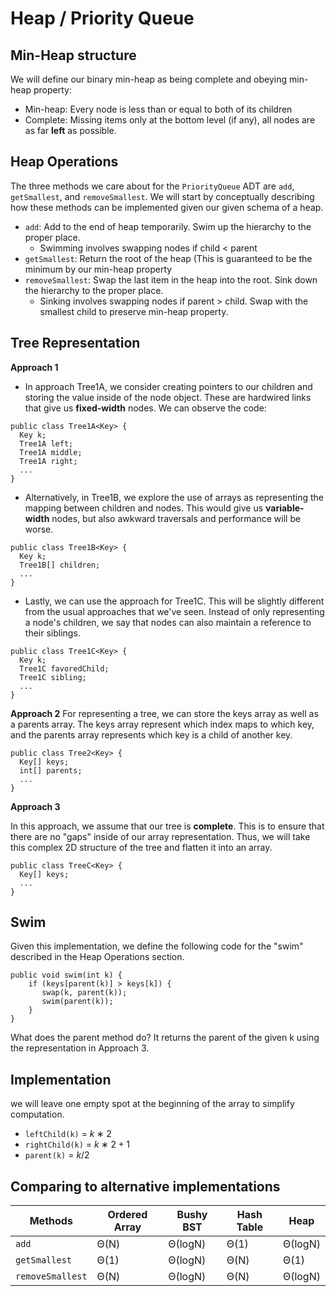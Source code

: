# Heap / Priority Queue

## Min-Heap structure
We will define our binary min-heap as being complete and obeying min-heap property:
- Min-heap: Every node is less than or equal to both of its children
- Complete: Missing items only at the bottom level (if any), all nodes are as far __left__ as possible.

## Heap Operations

The three methods we care about for the `PriorityQueue` ADT are `add`, `getSmallest`, and `removeSmallest`. We will start by conceptually describing how these methods can be implemented given our given schema of a heap.
- `add`: Add to the end of heap temporarily. Swim up the hierarchy to the proper place.
	- Swimming involves swapping nodes if child < parent
- `getSmallest`: Return the root of the heap (This is guaranteed to be the minimum by our min-heap property
- `removeSmallest`: Swap the last item in the heap into the root. Sink down the hierarchy to the proper place.
	- Sinking involves swapping nodes if parent > child. Swap with the smallest child to preserve min-heap property.

## Tree Representation

**Approach 1**

- In approach Tree1A, we consider creating pointers to our children and storing the value inside of the node object. These are hardwired links that give us __fixed-width__ nodes. We can observe the code:

```
public class Tree1A<Key> {
  Key k;
  Tree1A left;
  Tree1A middle;
  Tree1A right;
  ...
}
```

- Alternatively, in Tree1B, we explore the use of arrays as representing the mapping between children and nodes. This would give us __variable-width__ nodes, but also awkward traversals and performance will be worse.

```
public class Tree1B<Key> {
  Key k;
  Tree1B[] children;
  ...
}
```

- Lastly, we can use the approach for Tree1C. This will be slightly different from the usual approaches that we've seen. Instead of only representing a node's children, we say that nodes can also maintain a reference to their siblings.
```
public class Tree1C<Key> {
  Key k;
  Tree1C favoredChild;
  Tree1C sibling;
  ...
}
```

**Approach 2**
For representing a tree, we can store the keys array as well as a parents array. The keys array represent which index maps to which key, and the parents array represents which key is a child of another key.

```
public class Tree2<Key> {
  Key[] keys;
  int[] parents;
  ...
}
```

**Approach 3**

In this approach, we assume that our tree is **complete**. This is to ensure that there are no "gaps" inside of our array representation. Thus, we will take this complex 2D structure of the tree and flatten it into an array.
```
public class TreeC<Key> {
  Key[] keys;
  ...
}
```

## Swim
Given this implementation, we define the following code for the "swim" described in the Heap Operations section.
```
public void swim(int k) {
    if (keys[parent(k)] ≻ keys[k]) {
       swap(k, parent(k));
       swim(parent(k));              
    }
}
```
What does the parent method do? It returns the parent of the given k using the representation in Approach 3.

## Implementation

we will leave one empty spot at the beginning of the array to simplify computation.
- `leftChild(k)` = $k∗2$
- `rightChild(k)` = $k∗2+1$
- `parent(k)` = $k/2$

## Comparing to alternative implementations

| Methods	| Ordered Array | Bushy BST | Hash Table | Heap |
| --------- | ------------- | --------- | ---------- | ---- |
| `add`	    | Θ(N)          | Θ(logN)   |	Θ(1)     | Θ(logN) |
| `getSmallest` |	Θ(1)    | Θ(logN)   |	Θ(N)     |	Θ(1)   |
| `removeSmallest` | Θ(N)   | Θ(logN)	| Θ(N)       |	Θ(logN) |

